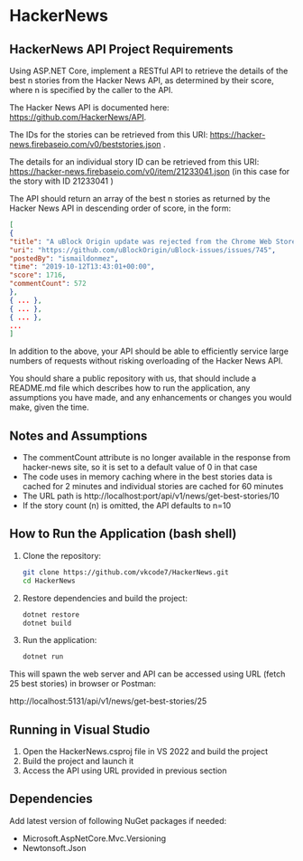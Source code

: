 # HackerNews
## HackerNews API Project Requirements

Using ASP.NET Core, implement a RESTful API to retrieve the details of the best n stories from the Hacker News API, as determined by their score, where n is specified by the caller to the API.

The Hacker News API is documented here: https://github.com/HackerNews/API.

The IDs for the stories can be retrieved from this URI: https://hacker-news.firebaseio.com/v0/beststories.json .

The details for an individual story ID can be retrieved from this URI: https://hacker-news.firebaseio.com/v0/item/21233041.json (in this case for the story with ID 21233041 )

The API should return an array of the best n stories as returned by the Hacker News API in descending order of score, in the form:

```json
[
{
"title": "A uBlock Origin update was rejected from the Chrome Web Store",
"uri": "https://github.com/uBlockOrigin/uBlock-issues/issues/745",
"postedBy": "ismaildonmez",
"time": "2019-10-12T13:43:01+00:00",
"score": 1716,
"commentCount": 572
},
{ ... },
{ ... },
{ ... },
...
]
```

In addition to the above, your API should be able to efficiently service large numbers of requests without risking overloading of the Hacker News API.

You should share a public repository with us, that should include a README.md file which describes how to run the application, any assumptions you have made, and any enhancements or changes you would make, given the time.

## Notes and Assumptions
- The commentCount attribute is no longer available in the response from hacker-news site, so it is set to a default value of 0 in that case
- The code uses in memory caching where in the best stories data is cached for 2 minutes and individual stories are cached for 60 minutes
- The URL path is http://localhost:port/api/v1/news/get-best-stories/10
- If the story count (n) is omitted, the API defaults to n=10

## How to Run the Application (bash shell)

1. Clone the repository:
   ```bash
   git clone https://github.com/vkcode7/HackerNews.git
   cd HackerNews

2. Restore dependencies and build the project:
   ```bash
   dotnet restore
   dotnet build

2. Run the application:
   ```bash
   dotnet run

This will spawn the web server and API can be accessed using URL (fetch 25 best stories) in browser or Postman:

http://localhost:5131/api/v1/news/get-best-stories/25

## Running in Visual Studio

1. Open the HackerNews.csproj file in VS 2022 and build the project
2. Build the project and launch it
3. Access the API using URL provided in previous section

## Dependencies
Add latest version of following NuGet packages if needed:
- Microsoft.AspNetCore.Mvc.Versioning
- Newtonsoft.Json

